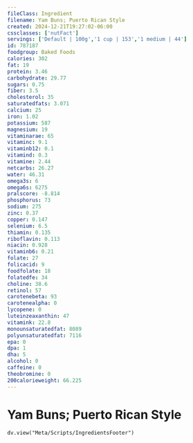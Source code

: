 ```yaml
---
fileClass: Ingredient
filename: Yam Buns; Puerto Rican Style
created: 2024-12-21T19:27:02-06:00
cssclasses: ['nutFact']
servings: ['Default | 100g','1 cup | 153','1 medium | 44']
id: 787187
foodgroup: Baked Foods
calories: 302
fat: 19
protein: 3.46
carbohydrate: 29.77
sugars: 0.75
fiber: 3.5
cholesterol: 35
saturatedfats: 3.071
calcium: 25
iron: 1.02
potassium: 587
magnesium: 19
vitaminarae: 65
vitaminc: 9.1
vitaminb12: 0.1
vitamind: 0.3
vitamine: 2.44
netcarbs: 26.27
water: 46.31
omega3s: 6
omega6s: 6275
pralscore: -8.814
phosphorus: 73
sodium: 275
zinc: 0.37
copper: 0.147
selenium: 6.5
thiamin: 0.135
riboflavin: 0.113
niacin: 0.928
vitaminb6: 0.21
folate: 27
folicacid: 9
foodfolate: 18
folatedfe: 34
choline: 38.6
retinol: 57
carotenebeta: 93
carotenealpha: 0
lycopene: 0
luteinzeaxanthin: 47
vitamink: 22.8
monounsaturatedfat: 8089
polyunsaturatedfat: 7116
epa: 0
dpa: 1
dha: 5
alcohol: 0
caffeine: 0
theobromine: 0
200calorieweight: 66.225
---
```


# Yam Buns; Puerto Rican Style

```dataviewjs
dv.view("Meta/Scripts/IngredientsFooter")
```